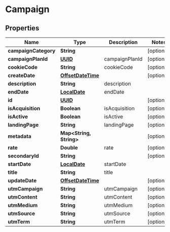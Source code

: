 
# Campaign

## Properties
Name | Type | Description | Notes
------------ | ------------- | ------------- | -------------
**campaignCategory** | **String** |  |  [optional]
**campaignPlanId** | [**UUID**](UUID.md) | campaignPlanId |  [optional]
**cookieCode** | **String** | cookieCode |  [optional]
**createDate** | [**OffsetDateTime**](OffsetDateTime.md) |  |  [optional]
**description** | **String** | description | 
**endDate** | [**LocalDate**](LocalDate.md) | endDate | 
**id** | [**UUID**](UUID.md) |  |  [optional]
**isAcquisition** | **Boolean** | isAcquisition |  [optional]
**isActive** | **Boolean** | isActive |  [optional]
**landingPage** | **String** | landingPage |  [optional]
**metadata** | **Map&lt;String, String&gt;** |  |  [optional]
**rate** | **Double** | rate |  [optional]
**secondaryId** | **String** |  |  [optional]
**startDate** | [**LocalDate**](LocalDate.md) | startDate | 
**title** | **String** | title | 
**updateDate** | [**OffsetDateTime**](OffsetDateTime.md) |  |  [optional]
**utmCampaign** | **String** | utmCampaign |  [optional]
**utmContent** | **String** | utmContent |  [optional]
**utmMedium** | **String** | utmMedium |  [optional]
**utmSource** | **String** | utmSource |  [optional]
**utmTerm** | **String** | utmTerm |  [optional]



